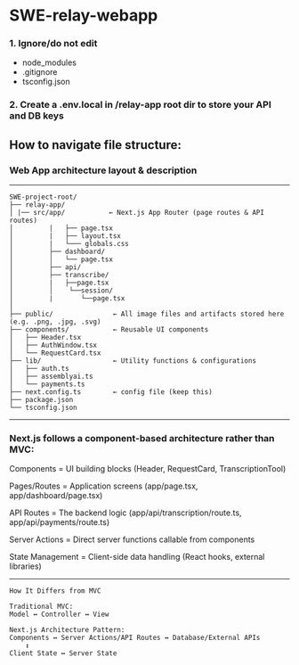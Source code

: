 # SWE-relay-webapp

### 1. Ignore/do not edit 
- node_modules
- .gitignore
- tsconfig.json

### 2. Create a .env.local in /relay-app root dir to store your API and DB keys

## How to navigate file structure: 
### Web App architecture layout & description
___
```text
SWE-project-root/
├── relay-app/   
│ |── src/app/           ← Next.js App Router (page routes & API routes)
│         |   ├── page.tsx
│         |   ├── layout.tsx
│         |   └─── globals.css
│         ├── dashboard/
│         │   └── page.tsx
│         ├── api/
│         ├── transcribe/
│         |   ├──page.tsx
│         │    └──session/
│         |       └──page.tsx
│ 
├── public/               ← All image files and artifacts stored here (e.g. .png, .jpg, .svg)
├── components/           ← Reusable UI components
│   ├── Header.tsx
│   ├── AuthWindow.tsx
│   └── RequestCard.tsx
├── lib/                  ← Utility functions & configurations
│   ├── auth.ts
│   ├── assemblyai.ts
│   └── payments.ts
├── next.config.ts        ← config file (keep this)
├── package.json
└── tsconfig.json
```
___

### Next.js follows a component-based architecture rather than MVC:

Components = UI building blocks (Header, RequestCard, TranscriptionTool)

Pages/Routes = Application screens (app/page.tsx, app/dashboard/page.tsx)

API Routes = The backend logic (app/api/transcription/route.ts, app/api/payments/route.ts)

Server Actions = Direct server functions callable from components

State Management = Client-side data handling (React hooks, external libraries)
___
```text
How It Differs from MVC

Traditional MVC:
Model ↔ Controller ↔ View

Next.js Architecture Pattern:
Components ↔ Server Actions/API Routes ↔ Database/External APIs
    ↕
Client State ↔ Server State
```
